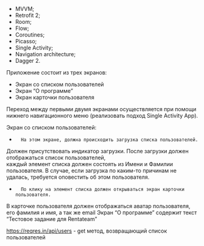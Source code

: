 - MVVM;  
- Retrofit 2;  
- Room;  
- Flow;
- Coroutines;  
- Picasso;  
- Single Activity;  
- Navigation architecture;  
- Dagger 2.  

Приложение состоит из трех экранов:
- Экран со списком пользователей
- Экран “О программе”
- Экран карточки пользователя

Переход между первыми двумя экранами осуществляется при помощи нижнего навигационного меню (реализовать подход Single Activity App).

Экран со списком пользователей:
-       На этом экране, должна происходить загрузка списка пользователей.  
 Должен присутствовать индикатор загрузки. После загрузки должен отображаться список пользователей,  
 каждый элемент списка должен состоять из Имени и Фамилии пользователя. В случае, если загрузка по каким-то причинам не удалась, требуется оповестить об этом пользователя.
-       По клику на элемент списка должен открываться экран карточки пользователя.  
 В карточке пользователя должен отображаться аватар пользователя, его фамилия и имя, а так же email
Экран “О программе” содержит текст “Тестовое задание для Rentateam”
 

https://reqres.in/api/users - get метод, возвращающий список пользователей

